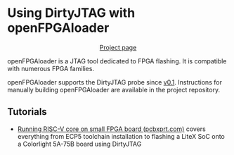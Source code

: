 # Using DirtyJTAG with openFPGAloader

<p align="center"><a href="https://github.com/trabucayre/openFPGALoader">Project page</a></p>

openFPGAloader is a JTAG tool dedicated to FPGA flashing. It is compatible with numerous FPGA families.

openFPGAloader supports the DirtyJTAG probe since [v0.1](https://github.com/trabucayre/openFPGALoader/releases/tag/v0.1). Instructions for manually building openFPGAloader are available in the project repository.

## Tutorials

 * [Running RISC-V core on small FPGA board (pcbxprt.com)](https://blog.pcbxprt.com/index.php/2020/07/19/running-risc-v-core-on-small-fpga-board/) covers everything from ECP5 toolchain installation to flashing a LiteX SoC onto a Colorlight 5A-75B board using DirtyJTAG
